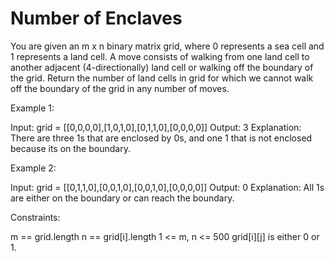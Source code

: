 # Number of Enclaves

You are given an m x n binary matrix grid, where 0 represents a sea cell and 1 represents a land cell.
A move consists of walking from one land cell to another adjacent (4-directionally) land cell or walking off the boundary of the grid.
Return the number of land cells in grid for which we cannot walk off the boundary of the grid in any number of moves.

Example 1:

Input: grid = [[0,0,0,0],[1,0,1,0],[0,1,1,0],[0,0,0,0]]
Output: 3
Explanation: There are three 1s that are enclosed by 0s, and one 1 that is not enclosed because its on the boundary.

Example 2:

Input: grid = [[0,1,1,0],[0,0,1,0],[0,0,1,0],[0,0,0,0]]
Output: 0
Explanation: All 1s are either on the boundary or can reach the boundary.

Constraints:

m == grid.length
n == grid[i].length
1 <= m, n <= 500
grid[i][j] is either 0 or 1.
